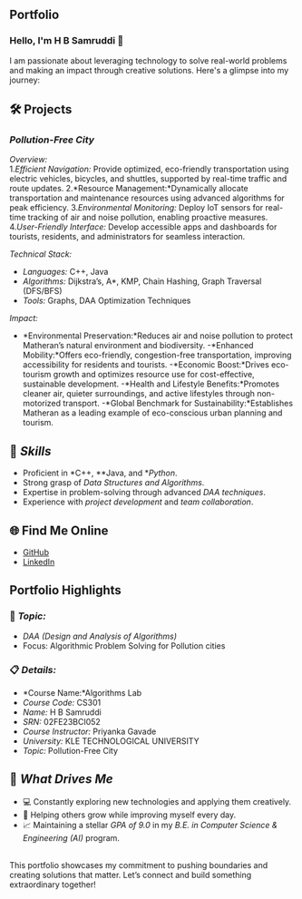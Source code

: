 ## Portfolio

### Hello, I'm H B Samruddi 👋

I am passionate about leveraging technology to solve real-world problems and making an impact through creative solutions. 
Here's a glimpse into my journey:  


## 🛠️ Projects
### *Pollution-Free City*  

*Overview:*  
1.*Efficient Navigation:* Provide optimized, eco-friendly transportation using electric vehicles, bicycles, and shuttles, supported by real-time traffic and route updates.
2.*Resource Management:*Dynamically allocate transportation and maintenance resources using advanced algorithms for peak efficiency.
3.*Environmental Monitoring:* Deploy IoT sensors for real-time tracking of air and noise pollution, enabling proactive measures.
4.*User-Friendly Interface:* Develop accessible apps and dashboards for tourists, residents, and administrators for seamless interaction.

*Technical Stack:*  
- *Languages:* C++, Java  
- *Algorithms:* Dijkstra’s, A*, KMP, Chain Hashing, Graph Traversal (DFS/BFS)
- *Tools:* Graphs, DAA Optimization Techniques  

*Impact:*  
- *Environmental Preservation:*Reduces air and noise pollution to protect Matheran’s natural environment and biodiversity.
-*Enhanced Mobility:*Offers eco-friendly, congestion-free transportation, improving accessibility for residents and tourists.
-*Economic Boost:*Drives eco-tourism growth and optimizes resource use for cost-effective, sustainable development.
-*Health and Lifestyle Benefits:*Promotes cleaner air, quieter surroundings, and active lifestyles through non-motorized transport.
-*Global Benchmark for Sustainability:*Establishes Matheran as a leading example of eco-conscious urban planning and tourism.

## 🚀 *Skills*  
- Proficient in *C++, **Java, and **Python*.  
- Strong grasp of *Data Structures and Algorithms*.  
- Expertise in problem-solving through advanced *DAA techniques*.  
- Experience with *project development* and *team collaboration*.  


## 🌐 Find Me Online
- [GitHub](https://github.com/your-github-username)
- [LinkedIn](https://linkedin.com/in/your-linkedin-profile)

## Portfolio Highlights

### 🎯 *Topic:*  
- *DAA (Design and Analysis of Algorithms)*  
- Focus: Algorithmic Problem Solving for Pollution cities  

### 📋 *Details:*
- *Course Name:*Algorithms Lab 
- *Course Code:* CS301  
- *Name:* H B Samruddi 
- *SRN:* 02FE23BCI052  
- *Course Instructor:* Priyanka Gavade  
- *University:* KLE TECHNOLOGICAL UNIVERSITY
- *Topic:* Pollution-Free City

## 🎨 *What Drives Me*  
- 💻 Constantly exploring new technologies and applying them creatively.  
- 🤝 Helping others grow while improving myself every day.  
- 📈 Maintaining a stellar *GPA of 9.0* in my *B.E. in Computer Science & Engineering (AI)* program.  

<br>
This portfolio showcases my commitment to pushing boundaries and creating solutions that matter. 
Let’s connect and build something extraordinary together!

